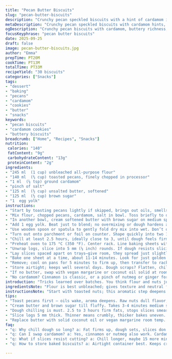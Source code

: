 ```yaml
---
title: "Pecan Butter Biscuits"
slug: "pecan-butter-biscuits"
description: "Crunchy pecan speckled biscuits with a hint of cardamom instead of cinnamon, buttery rich, lightly sweet, and crisp edges. Dough wrapped tight, chilled thoroughly for clean slices. Bake until edges just turn golden and bottoms brown faintly. About 30 cookies from two 6-inch logs of dough. A subtle nutty aroma with warm spices, easy to tweak. Butter can swap for plant-based alternatives. Subtle sugar swap options for varying sweetness. Great with tea, alerts your senses with nutty crackle and buttery scent. Watch dough firmness not just clock – it guides slicing and baking precision."
metaDescription: "Crunchy pecan speckled biscuits with cardamom hints, buttery and lightly sweet. Chill dough well for clean slices; bake till edges golden and bottoms faintly browned."
ogDescription: "Crunchy pecan biscuits with cardamom, buttery richness, crisp edges. Chill dough firm, slice clean, bake till just golden. Nutty aroma fills kitchen. Try swaps, tweak sweetness."
focusKeyphrase: "pecan butter biscuits"
date: 2025-09-25
draft: false
image: pecan-butter-biscuits.jpg
author: "Emma"
prepTime: PT20M
cookTime: PT13M
totalTime: PT33M
recipeYield: "30 biscuits"
categories: ["Snacks"]
tags:
- "dessert"
- "baking"
- "pecans"
- "cardamom"
- "cookies"
- "butter"
- "snacks"
keywords:
- "pecan biscuits"
- "cardamom cookies"
- "buttery biscuits"
breadcrumb: ["Home", "Recipes", "Snacks"]
nutrition: 
 calories: "140"
 fatContent: "9g"
 carbohydrateContent: "13g"
 proteinContent: "2g"
ingredients:
- "245 ml  (1 cup) unbleached all-purpose flour"
- "140 ml  (⅔ cup) toasted pecans, finely chopped in processor"
- "1 ml  (¼ tsp) ground cardamom"
- "pinch of salt"
- "125 ml  (½ cup) unsalted butter, softened"
- "125 ml  (½ cup) brown sugar"
- "1  egg yolk"
instructions:
- "Start by toasting pecans lightly if skipped, brings out oils, smells nutty, watch color; then pulse in processor until coarse but not paste."
- "Mix flour, chopped pecans, cardamom, salt in bowl. Toss briefly to distribute evenly. Set aside."
- "In another bowl, cream softened butter with brown sugar on medium speed till pale, fluffy; about 3-4 minutes. Scrape sides."
- "Add 1 egg yolk. Beat just to blend; no overmixing or dough hardens after."
- "Use wooden spoon or spatula to gently fold dry mix into wet. Don’t overwork; lumps okay. Dough will be soft but manageable."
- "Turn out onto parchment or foil on counter. Shape quickly into two 15 cm (6 in) logs, smooth tops but not perfect. Wrap ends twisted tight."
- "Chill at least 2.5 hours, ideally close to 3, until dough feels firm but not rock hard. Cold enough so slices clean, not crumbly."
- "Preheat oven to 175 °C (350 °F). Center rack. Line baking sheets with parchment or silicone mats."
- "Unwrap logs, slice into 5 mm (¼ inch) rounds. If dough resists slicing, chill a few more minutes; knife should cut cleanly without squashing dough."
- "Lay slices spaced apart on trays—give room, they spread just slightly. Don’t press slices flat; retain thickness."
- "Bake one sheet at a time, about 11-14 minutes. Look for just golden edges and faintly browned bottoms. Centers still pale, slightly soft to touch but set."
- "Remove; cool on pans for 5 minutes to firm up, then transfer to rack. Crisp as they cool, brown nuts pop aroma."
- "Store airtight; keeps well several days. Dough scraps? Flatten, chill quickly, slice thinner, bake shorter for crisper nibblers."
- "If no butter, swap with vegan margarine or coconut oil solid at room temp. Watch sugar type for sweetness and texture differences—brown sugar adds moistness and chew."
- "No cardamom? Cinnamon is classic, or a pinch of nutmeg or ginger for different twist."
introduction: "Tricks learned over batches. You think flour and nuts just mix and roll? Nope. Toasting nuts awakens oils; sets tone for flavor. Swapping cinnamon for cardamom changed game, subtle but voicey. Butter creamy, sugar granular type shifts chewiness. Chilling dough isn’t optional; it firms fats and makes slicing less guesswork. Dough too warm? Slices smear, edges don’t bake crisp. Too cold? Difficult to slice cleanly. Thickness matters; ¼ inch hits balance between crumble and chew. Bake just past edges golden, not dark. Smell first before pulling; aroma fills kitchen, tells when near done. Crispy edges, soft centers. I trust these cues over timers. Proven, day after day tweaks sharpen instincts. Butter swapping? Plant-based fats work here but flavor shifts; test beforehand if you’re finicky. Shape logs tight enough to hold, loose enough to slice without cracking. Wrap ends twisted tight traps moisture; dough firms evenly, slices neat. Repeat tweaks improve your batch, don’t skip chill; it’s foundation."
ingredientsNote: "Flour is best unbleached; gives texture and neutral flavor without weird aftertaste. Pecan quantity tweaked down 5% to fine-tune crunch; toasted brings deep flavor, not raw. Ground cardamom swaps cinnamon to freshen spice profile; both warm, but cardamom adds floral notes. Salt pinch highlights sweetness and balances flavors. Butter can be salted or unsalted; recipe assumes unsalted—adjust salt accordingly if salted used. Brown sugar chosen for moisture and rich molasses notes; white sugar could dry out biscuits. Egg yolk binds and adds shine, no whites to dry. Nuts finely chopped but not powdered; crucial for texture contrast. Avoid over-chopping or nuts turn sepia in baking, losing crunch. Swapping pecans for walnuts or almonds works; flavors change accordingly, toasty quality intact. Finally, chill dough minimum 2.5 hours; less and slices crumble, more firms but slices better. If short on time, freeze for 30 minutes, but room temp slices better."
instructionsNote: "Start with toasted nuts; this aromatic step deepens flavor. Mix dry ingredients first for even distribution, avoids clumps after wet added. Creaming butter and sugar critical; fluffiness traps air, ensures light biscuit structure. Incorporate yolk gently; overmix toughens dough later. Folding dry into wet with wooden spoon avoids overworked gluten—tough biscuits. Form logs on parchment rather than loose counter; easier rolling, less mess. Twist ends tight to seal, keeps moisture in during chill; dough firms uniformly, slices stay neat. Slice with sharp knife, slicing thicker too risks underbaking, too thin means brittle. Bake one sheet at a time; crowding traps steam, makes biscuits soft instead of crispy. Visual cues trump timer; edges just gilded, bottoms faintly brown, centers firm without color. Cool on sheet 5 minutes to set shape. Cooling releases aroma, biscuit crackle cue readiness. Store airtight to retain crisp. If dough scraps, reform or bake thinner, reduces waste and offers different textures. Butter sub with plant fats requires chilling to firm texture, expect milder flavor. Cardamom isn’t just seasonally trendy; it adds complex warmth–don’t skip without sufficient replacement. Listen for oven sounds, smell for nutty wafts, use touch for biscuit firmness–these senses guide success more than clock."
tips:
- "Toast pecans first — oils wake, aroma deepens. Raw nuts dull flavor, toast low heat, watch closely or burn risk. Chop coarse not powder fine. Texture shift if over-processed."
- "Cream butter and brown sugar till fluffy. Takes 3-4 minutes medium speed. Air trapped here creates softer crumb. Undercreamed dough dense; overbeat yogurt-like texture, tough later."
- "Dough chilling is must. 2.5 to 3 hours firm fats, stops slices smearing. Too cold slices snap; too warm dough squashes. Hold dough wrapped tight; moisture loss ruins slice cleanly."
- "Slice logs 5 mm thick. Thinner means crumbly, thicker bakes uneven. Sharp knife essential. Resist pressure, don’t flatten slices; thick edges crisp, centers tender, balance fragile."
- "Replace butter with solid coconut oil or vegan margarine room temp. Flavor shifts milder, texture slightly different. Re-test chill times when subbing; plant fats behave unpredictably."
faq:
- "q: Why chill dough so long? a: Fat firms up, dough sets, slices don’t squash or crumble. Short chill means sloppier shapes, uneven bake. Cold but pliable is key. Skip chilling and expect messier rounds."
- "q: Can I swap cardamom? a: Yes, cinnamon or nutmeg also work. Cardamom floral, warm but unique. Nutmeg heavier, ginger sharper. Adjust quantity since intensity differs. No spice? Biscuit still tasty yet less flavorful."
- "q: What if slices resist cutting? a: Chill longer, maybe 15 more minutes. Knife dull or pressing down squashes dough. Sharp blade, light sawing motion help. Warm dough sticks; freeze briefly for cleaner cuts."
- "q: How to store baked biscuits? a: Airtight container best. Keeps crisp 3 days if cool, dry place. Refrigerate too moist, softens edges. Freeze cooked biscuits wrapped well; reheat crisp in oven few minutes."

---
```

